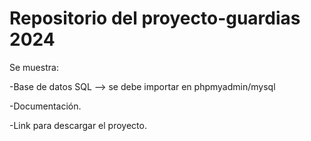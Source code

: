 # Repositorio del proyecto-guardias 2024

Se muestra:

-Base de datos SQL --> se debe importar en phpmyadmin/mysql


-Documentación.


-Link para descargar el proyecto.
